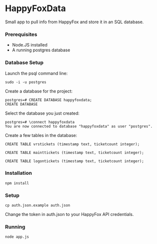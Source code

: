 # HappyFoxData

Small app to pull info from HappyFox and store it in an SQL database.

### Prerequisites

* Node.JS installed
* A running postgres database 

### Database Setup

Launch the psql command line:

`sudo -i -u postgres`

Create a database for the project:

```
postgres=# CREATE DATABASE happyfoxdata;
CREATE DATABASE
```

Select the database you just created:

```
postgres=# \connect happyfoxdata
You are now connected to database "happyfoxdata" as user "postgres".
```

Create a few tables in the database:

```
CREATE TABLE vrstickets (timestamp text, ticketcount integer);
```

```
CREATE TABLE mainttickets (timestamp text, ticketcount integer);
```


```
CREATE TABLE logontickets (timestamp text, ticketcount integer);
```

### Installation

`npm install`

### Setup

`cp auth.json.example auth.json`

Change the token in auth.json to your HappyFox API credentials.

### Running

`node app.js`
